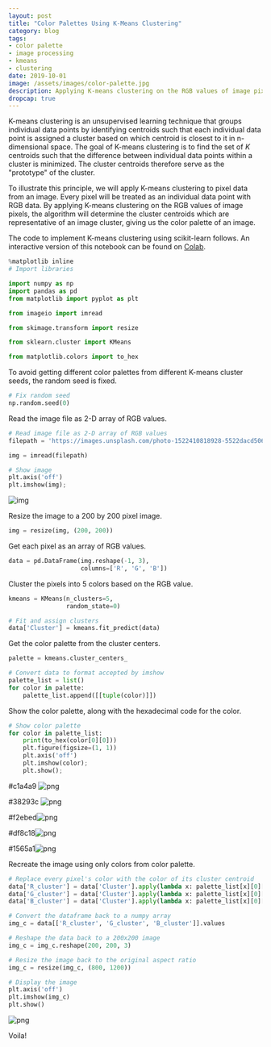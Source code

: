 ```yaml
---
layout: post
title: "Color Palettes Using K-Means Clustering"
category: blog
tags: 
- color palette 
- image processing 
- kmeans 
- clustering
date: 2019-10-01
image: /assets/images/color-palette.jpg
description: Applying K-means clustering on the RGB values of image pixels will give the color palette of an image. 
dropcap: true
---
```


K-means clustering is an unsupervised learning technique that groups individual data points by identifying centroids such that each individual data point is assigned a cluster based on which centroid is closest to it in n-dimensional space. The goal of K-means clustering is to find the set of *K* centroids such that the difference between individual data points within a cluster is minimized. The cluster centroids therefore serve as the "prototype" of the cluster.

To illustrate this principle, we will apply K-means clustering to pixel data from an image. Every pixel will be treated as an individual data point with RGB data. By applying K-means clustering on the RGB values of image pixels, the algorithm will determine the cluster centroids which are representative of an image cluster, giving us the color palette of an image. 

The code to implement K-means clustering using scikit-learn follows. An interactive version of this notebook can be found on [Colab](https://colab.research.google.com/drive/1EWcej7Hm2F_tGf7-SB2UX6uJ-5QvCEKb).

```python
%matplotlib inline
# Import libraries

import numpy as np
import pandas as pd
from matplotlib import pyplot as plt

from imageio import imread

from skimage.transform import resize

from sklearn.cluster import KMeans

from matplotlib.colors import to_hex
```

To avoid getting different color palettes from different K-means cluster seeds, the random seed is fixed.

```python
# Fix random seed
np.random.seed(0)
```

Read the image file as 2-D array of RGB values.

```python
# Read image file as 2-D array of RGB values
filepath = 'https://images.unsplash.com/photo-1522410818928-5522dacd5066'

img = imread(filepath)

# Show image
plt.axis('off')
plt.imshow(img);
```

![img](/assets/images/color-palette.jpg)

Resize the image to a 200 by 200 pixel image.

```python
img = resize(img, (200, 200))
```

Get each pixel as an array of RGB values.

```python
data = pd.DataFrame(img.reshape(-1, 3),
                    columns=['R', 'G', 'B'])
```

Cluster the pixels into 5 colors based on the RGB value.

```python
kmeans = KMeans(n_clusters=5,
                random_state=0)
```

```python
# Fit and assign clusters
data['Cluster'] = kmeans.fit_predict(data)
```

Get the color palette from the cluster centers.

```python
palette = kmeans.cluster_centers_
```

```python
# Convert data to format accepted by imshow
palette_list = list()
for color in palette:
    palette_list.append([[tuple(color)]])
```

Show the color palette, along with the hexadecimal code for the color.

```python
# Show color palette
for color in palette_list:
    print(to_hex(color[0][0]))
    plt.figure(figsize=(1, 1))
    plt.axis('off')
    plt.imshow(color);
    plt.show();
```

#c1a4a9 ![png](/assets/images/palette-1.png)

#38293c ![png](/assets/images/palette-2.png)

#f2ebed![png](/assets/images/palette-3.png)

#df8c18![png](/assets/images/palette-4.png)

#1565a1![png](/assets/images/palette-5.png)

Recreate the image using only colors from color palette.

```python
# Replace every pixel's color with the color of its cluster centroid
data['R_cluster'] = data['Cluster'].apply(lambda x: palette_list[x][0][0][0])
data['G_cluster'] = data['Cluster'].apply(lambda x: palette_list[x][0][0][1])
data['B_cluster'] = data['Cluster'].apply(lambda x: palette_list[x][0][0][2])
```

```python
# Convert the dataframe back to a numpy array
img_c = data[['R_cluster', 'G_cluster', 'B_cluster']].values
```

```python
# Reshape the data back to a 200x200 image
img_c = img_c.reshape(200, 200, 3)
```

```python
# Resize the image back to the original aspect ratio
img_c = resize(img_c, (800, 1200))
```

```python
# Display the image
plt.axis('off')
plt.imshow(img_c)
plt.show()
```

![png](/assets/images/color-palette-clustered.png)

Voila!